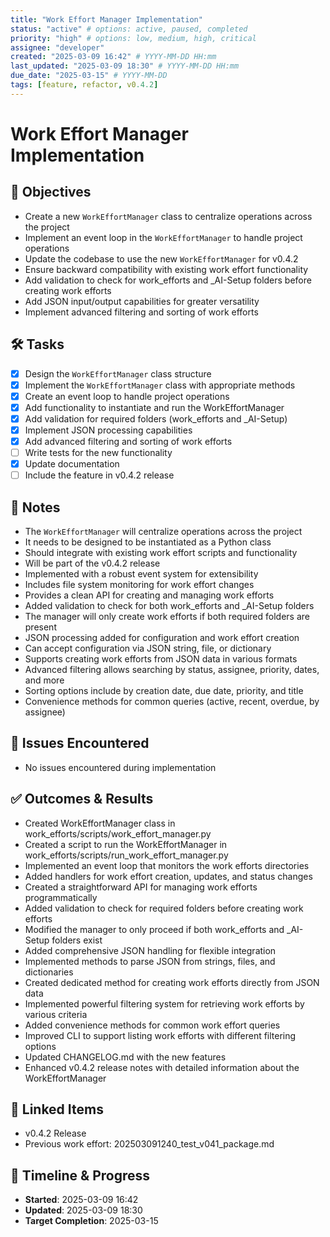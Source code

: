 ```yaml
---
title: "Work Effort Manager Implementation"
status: "active" # options: active, paused, completed
priority: "high" # options: low, medium, high, critical
assignee: "developer"
created: "2025-03-09 16:42" # YYYY-MM-DD HH:mm
last_updated: "2025-03-09 18:30" # YYYY-MM-DD HH:mm
due_date: "2025-03-15" # YYYY-MM-DD
tags: [feature, refactor, v0.4.2]
---
```


# Work Effort Manager Implementation

## 🚩 Objectives
- Create a new `WorkEffortManager` class to centralize operations across the project
- Implement an event loop in the `WorkEffortManager` to handle project operations
- Update the codebase to use the new `WorkEffortManager` for v0.4.2
- Ensure backward compatibility with existing work effort functionality
- Add validation to check for work_efforts and _AI-Setup folders before creating work efforts
- Add JSON input/output capabilities for greater versatility
- Implement advanced filtering and sorting of work efforts

## 🛠 Tasks
- [x] Design the `WorkEffortManager` class structure
- [x] Implement the `WorkEffortManager` class with appropriate methods
- [x] Create an event loop to handle project operations
- [x] Add functionality to instantiate and run the WorkEffortManager
- [x] Add validation for required folders (work_efforts and _AI-Setup)
- [x] Implement JSON processing capabilities
- [x] Add advanced filtering and sorting of work efforts
- [ ] Write tests for the new functionality
- [x] Update documentation
- [ ] Include the feature in v0.4.2 release

## 📝 Notes
- The `WorkEffortManager` will centralize operations across the project
- It needs to be designed to be instantiated as a Python class
- Should integrate with existing work effort scripts and functionality
- Will be part of the v0.4.2 release
- Implemented with a robust event system for extensibility
- Includes file system monitoring for work effort changes
- Provides a clean API for creating and managing work efforts
- Added validation to check for both work_efforts and _AI-Setup folders
- The manager will only create work efforts if both required folders are present
- JSON processing added for configuration and work effort creation
- Can accept configuration via JSON string, file, or dictionary
- Supports creating work efforts from JSON data in various formats
- Advanced filtering allows searching by status, assignee, priority, dates, and more
- Sorting options include by creation date, due date, priority, and title
- Convenience methods for common queries (active, recent, overdue, by assignee)

## 🐞 Issues Encountered
- No issues encountered during implementation

## ✅ Outcomes & Results
- Created WorkEffortManager class in work_efforts/scripts/work_effort_manager.py
- Created a script to run the WorkEffortManager in work_efforts/scripts/run_work_effort_manager.py
- Implemented an event loop that monitors the work efforts directories
- Added handlers for work effort creation, updates, and status changes
- Created a straightforward API for managing work efforts programmatically
- Added validation to check for required folders before creating work efforts
- Modified the manager to only proceed if both work_efforts and _AI-Setup folders exist
- Added comprehensive JSON handling for flexible integration
- Implemented methods to parse JSON from strings, files, and dictionaries
- Created dedicated method for creating work efforts directly from JSON data
- Implemented powerful filtering system for retrieving work efforts by various criteria
- Added convenience methods for common work effort queries
- Improved CLI to support listing work efforts with different filtering options
- Updated CHANGELOG.md with the new features
- Enhanced v0.4.2 release notes with detailed information about the WorkEffortManager

## 📌 Linked Items
- v0.4.2 Release
- Previous work effort: 202503091240_test_v041_package.md

## 📅 Timeline & Progress
- **Started**: 2025-03-09 16:42
- **Updated**: 2025-03-09 18:30
- **Target Completion**: 2025-03-15